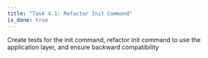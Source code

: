 ```yaml
---
title: "Task 4.1: Refactor Init Command"
is_done: true
---
```


Create tests for the init command, refactor init command to use the application layer, and ensure backward compatibility
